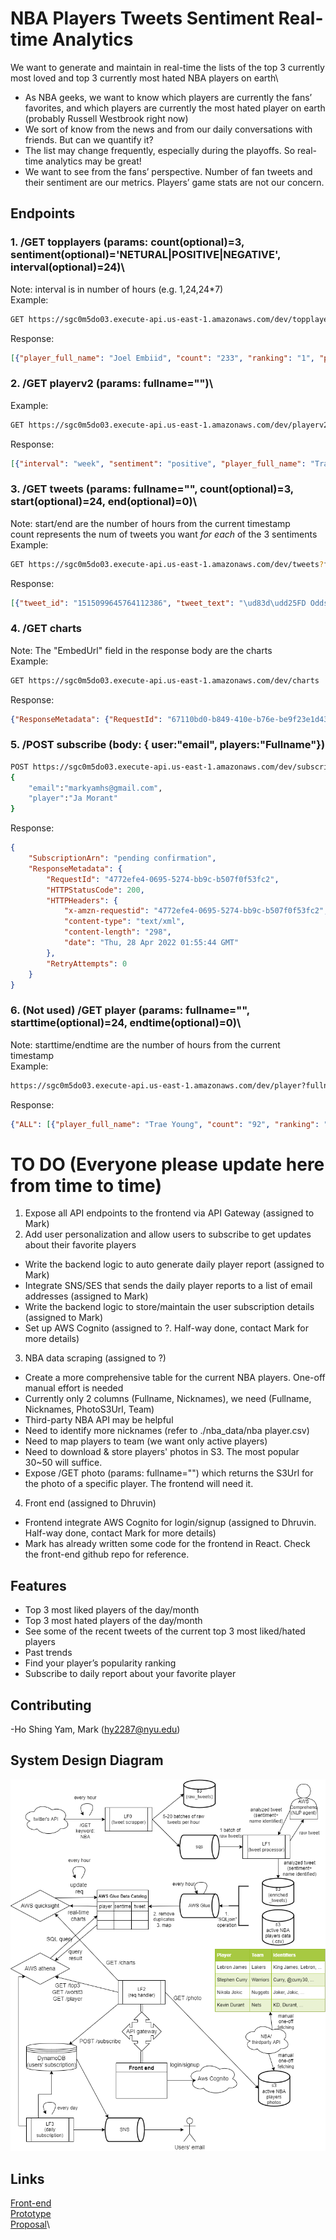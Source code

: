 # NBA Players Tweets Sentiment Real-time Analytics
We want to generate and maintain in real-time the lists of the top 3 currently most loved and top 3 currently most hated NBA players on earth\

- As NBA geeks, we want to know which players are currently the fans’ favorites, and which players are currently the most hated player on earth (probably Russell Westbrook right now)
- We sort of know from the news and from our daily conversations with friends. But can we quantify it?
- The list may change frequently, especially during the playoffs. So real-time analytics may be great!
- We want to see from the fans’ perspective. Number of fan tweets and their sentiment are our metrics. Players’ game stats are not our concern.

## Endpoints
### 1. /GET topplayers (params: count(optional)=3, sentiment(optional)='NETURAL|POSITIVE|NEGATIVE', interval(optional)=24)\
Note: interval is in number of hours (e.g. 1,24,24*7)\
Example:
```bash
GET https://sgc0m5do03.execute-api.us-east-1.amazonaws.com/dev/topplayers?interval=24&count=3
```
Response:
```json
[{"player_full_name": "Joel Embiid", "count": "233", "ranking": "1", "past_count": "584", "past_ranking": "5"}, {"player_full_name": "LeBron James", "count": "159", "ranking": "2", "past_count": "1115", "past_ranking": "1"}, {"player_full_name": "Paul George", "count": "138", "ranking": "3", "past_count": "14", "past_ranking": "86"}]
```
### 2. /GET playerv2 (params: fullname="")\
Example: 
```bash
GET https://sgc0m5do03.execute-api.us-east-1.amazonaws.com/dev/playerv2?fullname=Trae%20Young
```
Response:
```json
[{"interval": "week", "sentiment": "positive", "player_full_name": "Trae Young", "count": "5", "ranking": "12", "past_count": "11", "past_ranking": "5"}, {"interval": "week", "sentiment": "all", "player_full_name": "Trae Young", "count": "45", "ranking": "14", "past_count": "92", "past_ranking": "6"}, {"interval": "day", "sentiment": "positive", "player_full_name": "Trae Young", "count": "5", "ranking": "12", "past_count": null, "past_ranking": null}, {"interval": "day", "sentiment": "negative", "player_full_name": "Trae Young", "count": "13", "ranking": "9", "past_count": null, "past_ranking": null}, {"interval": "week", "sentiment": "negative", "player_full_name": "Trae Young", "count": "13", "ranking": "9", "past_count": "10", "past_ranking": "6"}, {"interval": "day", "sentiment": "all", "player_full_name": "Trae Young", "count": "45", "ranking": "14", "past_count": null, "past_ranking": null}]
```

### 3. /GET tweets (params: fullname="", count(optional)=3, start(optional)=24, end(optional)=0)\
Note: start/end are the number of hours from the current timestamp\
count represents the num of tweets you want *for each* of the 3 sentiments\
Example: 
```bash
GET https://sgc0m5do03.execute-api.us-east-1.amazonaws.com/dev/tweets?fullname=Trae%20Young&count=1
```
Response:
```json
[{"tweet_id": "1515099645764112386", "tweet_text": "\ud83d\udd25FD Odds Boost\ud83d\udd25\n\nI\u2019m really liking the value on both of these odds boosts! Garland has been on fire and Young is do for a bounce back game. \n\n#NBA #NBApicks #BasketballPicks #FreePicks #SportsBetting #SportsPicks #Betting #WinningPicks #GamblingTwitter #bettingtwitter https://t.co/5m3YYDu8F8", "sentiment": "POSITIVE", "created_at": "2022-04-15 22:47:59.000", "player_full_name": "Trae Young"}, {"tweet_id": "1515098758526214147", "tweet_text": "Picks for tonight: \nDarius Garland over 42 fantasy score\nBrandon Ingram over 23.5 points\nKevin Love over 7 rebounds\nTrae Young over 29.5 points\nCan also play Embiid .5 points if you haven\u2019t yet\n\n#nba #GamblingTwitter #nbabets #PrizePicks #nbaprops", "sentiment": "NEUTRAL", "created_at": "2022-04-15 22:44:27.000", "player_full_name": "Trae Young"}, {"tweet_id": "1515090073691193344", "tweet_text": "@IcecxldTony @Clippersia @LegendOfWinning Trae is the worst defender in the league PG13 is a consistent all nba defensive team level defender and a better shooter then Trae", "sentiment": "NEGATIVE", "created_at": "2022-04-15 22:09:57.000", "player_full_name": "Trae Young"}]
```
### 4. /GET charts
Note: The "EmbedUrl" field in the response body are the charts\
Example: 
```bash
GET https://sgc0m5do03.execute-api.us-east-1.amazonaws.com/dev/charts
```
Response:
```json
{"ResponseMetadata": {"RequestId": "67110bd0-b849-410e-b76e-be9f23e1d437", "HTTPStatusCode": 200, "HTTPHeaders": {"date": "Wed, 27 Apr 2022 18:56:23 GMT", "content-type": "application/json", "content-length": "1050", "connection": "keep-alive", "x-amzn-requestid": "67110bd0-b849-410e-b76e-be9f23e1d437"}, "RetryAttempts": 0}, "Status": 200, "EmbedUrl": "https://us-east-1.quicksight.aws.amazon.com/embed/2bce86dc541b42ae862ed56a6e1b3fd7/dashboards/6ccb3230-44ce-4c47-af10-ae80c12bd1fc?code=AYABePmKSmoiybgUX2WNUWgnt8kAAAABAAdhd3Mta21zAEthcm46YXdzOmttczp1cy1lYXN0LTE6MjU5NDgwNDYyMTMyOmtleS81NGYwMjdiYy03MDJhLTQxY2YtYmViNS0xNDViOTExNzFkYzMAuAECAQB4EeOLgrUr51nsHbjCawUUKjOqEm284CNxqOjvtm6TGiwBvsw5Yp3Tj9GiOQRSPESBUgAAAH4wfAYJKoZIhvcNAQcGoG8wbQIBADBoBgkqhkiG9w0BBwEwHgYJYIZIAWUDBAEuMBEEDGfAu5wXgkwVkTSuhwIBEIA7_3u0qIAib9yak3xjmEJfsgBUUA_xwEe3lKS-vbEgYGMD5VlFicURTodn-HivpZISUgby_EEJFwlUC9ECAAAAAAwAABAAAAAAAAAAAAAAAAAA753TwOou0hexFjEP8u2LFf____8AAAABAAAAAAAAAAAAAAABAAAA5fQZQiNrJIodzYnEJz4h0cN4S5RxVsTelUt8KwVQJCOnOExryciFIO97qvz78R0HqxtCSK3jaQOQt67ZCpc6fB4Fc7IMriqAa9y4nBSSeRTljLSTy9nfS3T4AcMdAtO65W_VD_uaEvy_KRfY-LqttPcJdmLUTdq7rVTPw9aFI5j6o_pinI30GHsLiCXHSi4Mg9yU2umc9vcGhc7CoRG6gvp-NHZjAauyaL7suZcda4B6X8SbaJXZyIj-VurFR51SepIB5AfzGk65S869G1Q_im_CPykbCyUQdDg4vGHHy7-XTBh_ZO2tWKe40D1nUn1ZIqqBsU-F&identityprovider=quicksight&isauthcode=true", "RequestId": "67110bd0-b849-410e-b76e-be9f23e1d437"}
```
### 5. /POST subscribe (body: { user:"email", players:"Fullname"})
```bash
POST https://sgc0m5do03.execute-api.us-east-1.amazonaws.com/dev/subscribe
{
    "email":"markyamhs@gmail.com",
    "player":"Ja Morant"
}
```
Response:
```json
{
    "SubscriptionArn": "pending confirmation",
    "ResponseMetadata": {
        "RequestId": "4772efe4-0695-5274-bb9c-b507f0f53fc2",
        "HTTPStatusCode": 200,
        "HTTPHeaders": {
            "x-amzn-requestid": "4772efe4-0695-5274-bb9c-b507f0f53fc2",
            "content-type": "text/xml",
            "content-length": "298",
            "date": "Thu, 28 Apr 2022 01:55:44 GMT"
        },
        "RetryAttempts": 0
    }
}
```
### 6. (Not used) /GET player (params: fullname="", starttime(optional)=24, endtime(optional)=0)\
Note: starttime/endtime are the number of hours from the current timestamp\
Example: 
```bash
https://sgc0m5do03.execute-api.us-east-1.amazonaws.com/dev/player?fullname=Trae%20Young&starttime=1000&endtime=0
```
Response:
```json
{"ALL": [{"player_full_name": "Trae Young", "count": "92", "ranking": "6"}], "POSITIVE": [{"player_full_name": "Trae Young", "count": "11", "ranking": "5"}], "NEGATIVE": [{"player_full_name": "Trae Young", "count": "10", "ranking": "6"}], "NEUTRAL": [{"player_full_name": "Trae Young", "count": "68", "ranking": "6"}]}
```

# TO DO (Everyone please update here from time to time)
1. Expose all API endpoints to the frontend via API Gateway (assigned to Mark)
2. Add user personalization and allow users to subscribe to get updates about their favorite players 
- Write the backend logic to auto generate daily player report (assigned to Mark)
- Integrate SNS/SES that sends the daily player reports to a list of email addresses (assigned to Mark)
- Write the backend logic to store/maintain the user subscription details (assigned to Mark)
- Set up AWS Cognito (assigned to ?. Half-way done, contact Mark for more details)
3. NBA data scraping (assigned to ?)
- Create a more comprehensive table for the current NBA players. One-off manual effort is needed
- Currently only 2 columns (Fullname, Nicknames), we need (Fullname, Nicknames, PhotoS3Url, Team)
- Third-party NBA API may be helpful
- Need to identify more nicknames (refer to ./nba_data/nba player.csv)
- Need to map players to team (we want only active players) 
- Need to download & store players' photos in S3. The most popular 30~50 will suffice. 
- Expose /GET photo (params: fullname="") which returns the S3Url for the photo of a specific player. The frontend will need it.
4. Front end (assigned to Dhruvin)
- Frontend integrate AWS Cognito for login/signup (assigned to Dhruvin. Half-way done, contact Mark for more details)
- Mark has already written some code for the frontend in React. Check the front-end github repo for reference.



## Features
- Top 3 most liked players of the day/month
- Top 3 most hated players of the day/month
- See some of the recent tweets of the current top 3 most liked/hated players
- Past trends
- Find your player’s popularity ranking
- Subscribe to daily report about your favorite player

## Contributing
-Ho Shing Yam, Mark (hy2287@nyu.edu)

## System Design Diagram
![plot](./nyucloudfinalproj.drawio.png)

## Links
[Front-end](https://nyu-final-proj-front-end.s3.amazonaws.com/index.html)\
[Prototype](https://marvelapp.com/prototype/7f6c532/screen/85969524)\
[Proposal](https://docs.google.com/document/d/1wvxu2ikUTOj7Iv4xydZlQcTS5IZ8J3_aaN4Ehx_FBcE/edit)\

